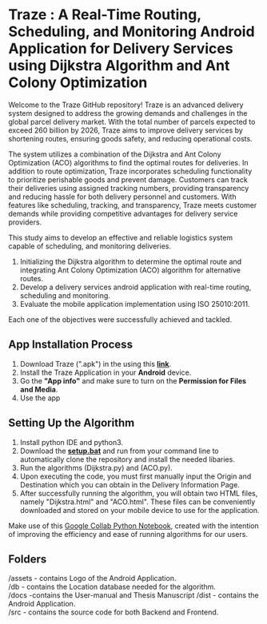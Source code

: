 # Traze : A Real-Time Routing, Scheduling, and Monitoring Android Application for Delivery Services using Dijkstra Algorithm and Ant Colony Optimization

Welcome to the Traze GitHub repository! Traze is an advanced delivery system designed to address the growing demands and challenges in the global parcel delivery market. With the total number of parcels expected to exceed 260 billion by 2026, Traze aims to improve delivery services by shortening routes, ensuring goods safety, and reducing operational costs.

The system utilizes a combination of the Dijkstra and Ant Colony Optimization (ACO) algorithms to find the optimal routes for deliveries. In addition to route optimization, Traze incorporates scheduling functionality to prioritize perishable goods and prevent damage. Customers can track their deliveries using assigned tracking numbers, providing transparency and reducing hassle for both delivery personnel and customers. With features like scheduling, tracking, and transparency, Traze meets customer demands while providing competitive advantages for delivery service providers.

This study aims to develop an effective and reliable logistics system capable of scheduling, and monitoring deliveries.
1. Initializing the Dijkstra algorithm to determine the optimal route and integrating Ant Colony Optimization (ACO) algorithm for alternative routes.
2. Develop a delivery services android application  with real-time routing, scheduling and monitoring.
3. Evaluate the mobile application implementation using ISO 25010:2011.

Each one of the objectives were successfully achieved and tackled.



<h2>App Installation Process</h2>
  
  1. Download Traze (".apk") in the using this **[link](https://github.com/Mariaarlyn14/Traze/releases/latest/download/Traze.apk)**.
  2. Install the Traze Application in your **Android** device.
  3. Go the **"App info"** and make sure to turn on the **Permission for Files and Media**.
  4. Use the app

Setting Up the Algorithm
-----
1. Install python IDE and python3.
2. Download the **[setup.bat](https://github.com/Mariaarlyn14/Traze/releases/latest/download/setup.bat)** and run from your command line to automatically clone the repository and install the needed libaries.
3. Run the algorithms (Dijkstra.py) and (ACO.py).
4. Upon executing the code, you must first manually input the Origin and Destination which you can obtain in the Delivery Information Page.
5. After successfully running the algorithm, you will obtain two HTML files, namely "Dijkstra.html" and "ACO.html". These files can be conveniently downloaded and stored on your mobile device to use for the application.


Make use of this [Google Collab Python Notebook](https://colab.research.google.com/drive/1dSIbjAXhbsRaO5O8azrfq-hAqGfk0whj?usp=sharing), created with the intention of improving the efficiency and ease of running algorithms for our users.


Folders
---

/assets - contains Logo of the Android Application.</br>
/db - contains the Location database needed for the algorithm.</br>
/docs -contains the User-manual and Thesis Manuscript
/dist - contains the Android Application.</br>
/src - contains the source code for both Backend and Frontend.</br>

